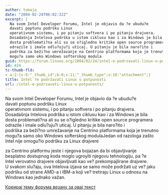 ```yaml
---
author: tomaja
date: "2004-02-24T06:02:32Z"
excerpt: |
  Na svom Intel Developer Forumu, Intel je objavio da ?e ubudu?e
  davati poptunu podršku Linux
  operativnom sistemu, i po pitanju softvera i po pitanju drajvera.
  Dosadašnja Intelova podrška u istom ciklusu kao i za Windows je bila
  dosta problemati?na ali su se o?igledno kritike open source programera
  odrazile i imale odlu?uju?i uticaj. U pitanju je bila naro?ito i
  podrška za beži?no umrežavanje na Centrino platformama koja je trenutno
  mogu?a samo oko Windows softerskog modula
guid: https://forum.linuxo.org/2004/02/24/intel-e-podrzavati-linux-u-potpunosti/
id: 424
tc-thumb-fld:
- a:2:{s:9:"_thumb_id";b:0;s:11:"_thumb_type";s:10:"attachment";}
title: Intel ?e podržavati Linux u potpunosti
url: /intel-e-podrzavati-linux-u-potpunosti/
---
```

Na svom Intel Developer Forumu, Intel je objavio da ?e ubudu?e  
davati poptunu podršku Linux  
operativnom sistemu, i po pitanju softvera i po pitanju drajvera.  
Dosadašnja Intelova podrška u istom ciklusu kao i za Windows je bila  
dosta problemati?na ali su se o?igledno kritike open source programera  
odrazile i imale odlu?uju?i uticaj. U pitanju je bila naro?ito i  
podrška za beži?no umrežavanje na Centrino platformama koja je trenutno  
mogu?a samo oko Windows softerskog modula<!--break-->Jedan od razologa zašto Intel nije omogu?io podršku za Linux drajvere

  
za Centrino platformu jeste i njegova bojazan da bi objavljivanje  
besplatno dostupnog koda moglo ugroyiti njegovu tehnologiju, pa ?e  
Intel verovatno drajvere objavljivati kao ve? prekompajlirane drajvere.  
U svakom slu?aju, ova Intelova izjava se samo može podržati uz ve? jaku  
podršku od strane AMD-a i IBM-a koji ve? tretiraju Linux u odnosu na  
Windows kao jednako važan.

[Креирај тему форума везану за овај текст](https://linuxo.org/nova-tema-na-forumu/?se_pid=424)